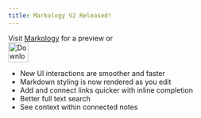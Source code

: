 ```yaml
---
title: Markology V2 Released!
---
```


Visit [Markology](/markology) for a preview or  
<a href="https://apps.apple.com/us/app/markology/id1553649446?itsct=apps_box"><img height="40" src="https://tools.applemediaservices.com/api/badges/download-on-the-app-store/black/en-US" alt="Download on the App Store"></a>

- New UI interactions are smoother and faster
- Markdown styling is now rendered as you edit
- Add and connect links quicker with inline completion
- Better full text search
- See context within connected notes
